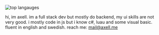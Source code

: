 ![top langauges](https://github-readme-stats.vercel.app/api/top-langs?username=axellse&show_icons=true&theme=dark)

hi, im axell. im a full stack dev but mostly do backend, my ui skills are not very good. i mostly code in js but i know c#, luau and some visual basic. fluent in english and swedish.
reach me: mail@axell.me
